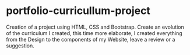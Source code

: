 # portfolio-curricullum-project
Creation of a project using HTML, CSS and Bootstrap. Create an evolution of the curriculum I created, this time more elaborate, I created everything from the Design to the components of my Website, leave a review or a suggestion.
